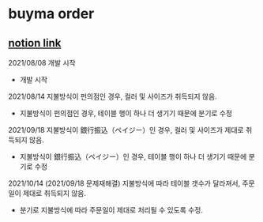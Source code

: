 # buyma order

## [notion link](https://www.notion.so/buyma-ad5fca580926462f9036506fe1fac290)


2021/08/08
개발 시작
- 개발 시작

2021/08/14
지불방식이 펀의점인 경우, 컬러 및 사이즈가 취득되지 않음.
- 지불방식이 펀의점인 경우, 테이블 행이 하나 더 생기기 때문에 분기로 수정

2021/09/18
지불방식이 銀行振込（ペイジー）인 경우, 컬러 및 사이즈가 제대로 취득되지 않음.
- 지불방식이 銀行振込（ペイジー）인 경우, 테이블 행이 하나 더 생기기 때문에 분기로 수정

2021/10/14 (2021/09/18 문제재해결)
지불방식에 따라 테이블 갯수가 달라져서, 주문일이 제대로 취득되지 않음.
- 분기로 지불방식에 따라 주문일이 제대로 처리될 수 있도록 수정.